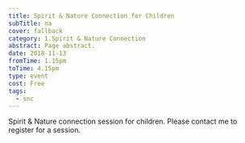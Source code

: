 ```yaml
---
title: Spirit & Nature Connection for Children
subTitle: na
cover: fallback
category: 1.Spirit & Nature Connection
abstract: Page abstract.
date: 2018-11-13
fromTime: 1.15pm
toTime: 4.15pm
type: event
cost: Free
tags:
  - snc
---
```


Spirit & Nature connection session for children. Please contact me to register for a session.

